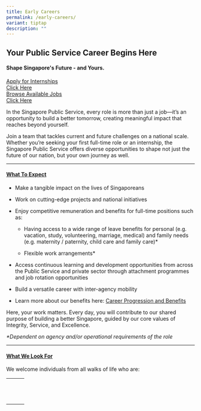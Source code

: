 ```yaml
---
title: Early Careers
permalink: /early-careers/
variant: tiptap
description: ""
---
```

<h2><strong>Your Public Service Career Begins Here</strong></h2>
<h4>Shape Singapore's Future - and Yours.</h4>
<p></p>
<div class="isomer-card-grid"><a rel="noopener noreferrer nofollow" href="https://jobs.careers.gov.sg/?t=Internship" class="isomer-card"><div class="isomer-card-body"><div class="isomer-card-title">Apply for Internships</div><div class="isomer-card-link">Click Here</div></div></a>
<a rel="noopener noreferrer nofollow" href="https://jobs.careers.gov.sg/" class="isomer-card">
<div class="isomer-card-body">
<div class="isomer-card-title">Browse Available Jobs</div>
<div class="isomer-card-link">Click Here</div>
</div>
</a>
</div>
<p>In the Singapore Public Service, every role is more than just a job—it’s
an opportunity to build a better tomorrow, creating meaningful impact that
reaches beyond yourself.</p>
<p>Join a team that tackles current and future challenges on a national scale.
Whether you’re seeking your first full-time role or an internship, the
Singapore Public Service offers diverse opportunities to shape not just
the future of our nation, but your own journey as well.</p>
<hr>
<p></p>
<h4><strong><u>What To Expect</u></strong></h4>
<ul data-tight="true" class="tight">
<li>
<p>Make a tangible impact on the lives of Singaporeans</p>
</li>
<li>
<p>Work on cutting-edge projects and national initiatives</p>
</li>
<li>
<p>Enjoy competitive remuneration and benefits for full-time positions such
as:</p>
<ul data-tight="true" class="tight">
<li>
<p>Having access to a wide range of leave benefits for personal (e.g. vacation,
study, volunteering, marriage, medical) and family needs (e.g. maternity
/ paternity, child care and family care)*</p>
</li>
<li>
<p>Flexible work arrangements*</p>
</li>
</ul>
</li>
<li>
<p>Access continuous learning and development opportunities from across the
Public Service and private sector through attachment programmes and job
rotation opportunities</p>
</li>
<li>
<p>Build a versatile career with inter-agency mobility</p>
</li>
<li>
<p>Learn more about our benefits here: <a href="https://www.careers.gov.sg/join-us/faqs/career-progression-benefits/" rel="noopener noreferrer nofollow" target="_blank">Career Progression and Benefits</a>
</p>
<p></p>
</li>
</ul>
<p>Here, your work matters. Every day, you will contribute to our shared
purpose of building a better Singapore, guided by our core values of Integrity,
Service, and Excellence.</p>
<p><em>*Dependent on agency and/or operational requirements of the role&nbsp;</em>
</p>
<hr>
<p></p>
<h4><strong><u>What We Look For</u></strong></h4>
<p>We welcome individuals from all walks of life who are:</p>
<table style="minWidth: 75px">
<colgroup>
<col>
<col>
<col>
</colgroup>
<tbody>
<tr>
<th rowspan="1" colspan="1">
<p></p>
</th>
<th rowspan="1" colspan="1">
<p></p>
</th>
<th rowspan="1" colspan="1">
<p></p>
</th>
</tr>
<tr>
<td rowspan="1" colspan="1">
<p></p>
</td>
<td rowspan="1" colspan="1">
<p></p>
</td>
<td rowspan="1" colspan="1">
<p></p>
</td>
</tr>
<tr>
<td rowspan="1" colspan="1">
<p></p>
</td>
<td rowspan="1" colspan="1">
<p></p>
</td>
<td rowspan="1" colspan="1">
<p></p>
</td>
</tr>
</tbody>
</table>
<p></p>